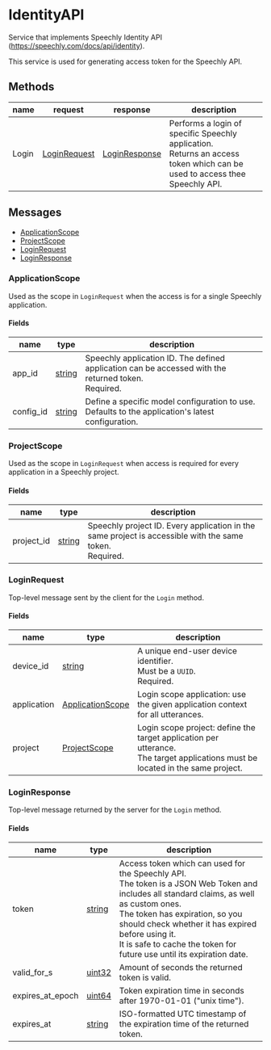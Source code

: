
# IdentityAPI

Service that implements Speechly Identity API (https://speechly.com/docs/api/identity).

This service is used for generating access token for the Speechly API.

## Methods

| name | request | response | description |
| ---- | ------- | -------- | ----------- |
| Login | [LoginRequest](#speechly.identity.v2.LoginRequest) | [LoginResponse](#speechly.identity.v2.LoginResponse) | Performs a login of specific Speechly application.<br/>Returns an access token which can be used to access thee Speechly API. |

## Messages

- [ApplicationScope](#speechly.identity.v2.ApplicationScope)
- [ProjectScope](#speechly.identity.v2.ProjectScope)
- [LoginRequest](#speechly.identity.v2.LoginRequest)
- [LoginResponse](#speechly.identity.v2.LoginResponse)


<a name="speechly.identity.v2.ApplicationScope"></a>
### ApplicationScope

Used as the scope in `LoginRequest` when the access is for a single Speechly application.

#### Fields

| name | type | description |
| ---- | ---- | ----------- |
| app_id | [string](#string) | Speechly application ID. The defined application can be accessed with the returned token.<br/>Required. |
| config_id | [string](#string) | Define a specific model configuration to use.<br/>Defaults to the application's latest configuration. |


<a name="speechly.identity.v2.ProjectScope"></a>
### ProjectScope

Used as the scope in `LoginRequest` when access is required for every application in a Speechly project.

#### Fields

| name | type | description |
| ---- | ---- | ----------- |
| project_id | [string](#string) | Speechly project ID. Every application in the same project is accessible with the same token.<br/>Required. |


<a name="speechly.identity.v2.LoginRequest"></a>
### LoginRequest

Top-level message sent by the client for the `Login` method.

#### Fields

| name | type | description |
| ---- | ---- | ----------- |
| device_id | [string](#string) | A unique end-user device identifier.<br/>Must be a `UUID`.<br/>Required. |
| application | [ApplicationScope](#speechly.identity.v2.ApplicationScope) | Login scope application: use the given application context for all utterances. |
| project | [ProjectScope](#speechly.identity.v2.ProjectScope) | Login scope project: define the target application per utterance.<br/>The target applications must be located in the same project. |


<a name="speechly.identity.v2.LoginResponse"></a>
### LoginResponse

Top-level message returned by the server for the `Login` method.

#### Fields

| name | type | description |
| ---- | ---- | ----------- |
| token | [string](#string) | Access token which can used for the Speechly API.<br/>The token is a JSON Web Token and includes all standard claims, as well as custom ones.<br/>The token has expiration, so you should check whether it has expired before using it.<br/>It is safe to cache the token for future use until its expiration date. |
| valid_for_s | [uint32](#uint32) | Amount of seconds the returned token is valid. |
| expires_at_epoch | [uint64](#uint64) | Token expiration time in seconds after 1970-01-01 ("unix time"). |
| expires_at | [string](#string) | ISO-formatted UTC timestamp of the expiration time of the returned token. |


